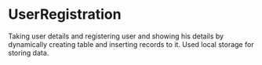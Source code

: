 # UserRegistration
Taking user details and registering user and showing his details by dynamically creating table and inserting records to it. Used local storage for storing data.
